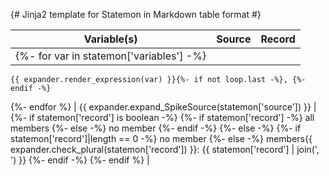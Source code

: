 {# Jinja2 template for Statemon in Markdown table format #}

| Variable(s) | Source | Record |
|-------------|--------|--------|
| {%- for var in statemon['variables'] -%}
    {{ expander.render_expression(var) }}{%- if not loop.last -%}, {%- endif -%}
{%- endfor %} | {{ expander.expand_SpikeSource(statemon['source']) }} | 
{%- if statemon['record'] is boolean -%}
    {%- if statemon['record'] -%} all members
    {%- else -%} no member
    {%- endif -%}
{%- else -%}
    {%- if statemon['record']|length == 0 -%} no member
    {%- else -%} members{{ expander.check_plural(statemon['record']) }}: {{ statemon['record'] | join(', ') }}
    {%- endif -%}
{%- endif %}
|